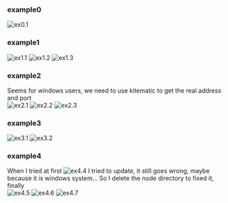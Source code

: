 
### example0
![ex0.1](ex0.1.png)
### example1
![ex1.1](ex1.1.png)
![ex1.2](ex1.2.png)
![ex1.3](ex1.3.png)
### example2
Seems for windows users, we need to use kitematic to get the real address and port  
![ex2.1](ex2.1.png)
![ex2.2](ex2.2.png)
![ex2.3](ex2.3.png)
### example3
![ex3.1](ex3.1.png)
![ex3.2](ex3.2.png)
### example4
When I tried at first
![ex4.4](ex4.4.png)
I tried to update, it still goes wrong, maybe because it is windows system...
So I delete the node directory to fixed it, finally  
![ex4.5](ex4.5.png)
![ex4.6](ex4.6.png)
![ex4.7](ex4.7.png)
